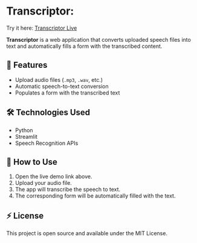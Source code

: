 # Transcriptor: 
Try it here: [Transcriptor Live](https://transcriptorpankaj.streamlit.app/)

**Transcriptor** is a web application that converts uploaded speech files into text and automatically fills a form with the transcribed content.

## 🚀 Features
- Upload audio files (`.mp3`, `.wav`, etc.)
- Automatic speech-to-text conversion
- Populates a form with the transcribed text


## 🛠️ Technologies Used
- Python
- Streamlit
- Speech Recognition APIs

## 📂 How to Use
1. Open the live demo link above.
2. Upload your audio file.
3. The app will transcribe the speech to text.
4. The corresponding form will be automatically filled with the text.

## ⚡ License
This project is open source and available under the MIT License.
